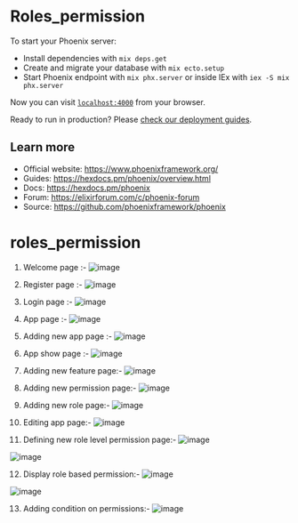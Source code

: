 # Roles_permission

To start your Phoenix server:

  * Install dependencies with `mix deps.get`
  * Create and migrate your database with `mix ecto.setup`
  * Start Phoenix endpoint with `mix phx.server` or inside IEx with `iex -S mix phx.server`

Now you can visit [`localhost:4000`](http://localhost:4000) from your browser.

Ready to run in production? Please [check our deployment guides](https://hexdocs.pm/phoenix/deployment.html).

## Learn more

  * Official website: https://www.phoenixframework.org/
  * Guides: https://hexdocs.pm/phoenix/overview.html
  * Docs: https://hexdocs.pm/phoenix
  * Forum: https://elixirforum.com/c/phoenix-forum
  * Source: https://github.com/phoenixframework/phoenix

# roles_permission

1) Welcome page :- 
![image](https://user-images.githubusercontent.com/101192670/161896987-30a8f337-8ed0-40d6-9aa1-f05cb0df45d8.png)

2) Register page :- 
 ![image](https://user-images.githubusercontent.com/101192670/161897222-b18127f7-c0c4-4998-a38d-5b0086230734.png)

3) Login page :- 
![image](https://user-images.githubusercontent.com/101192670/161897335-83474081-d69b-40f1-84a0-34594e9d396d.png)

4) App page :- 
![image](https://user-images.githubusercontent.com/101192670/161898477-a809e771-f4e3-4a42-887b-4a8505c92811.png)

5) Adding new app page :- 
![image](https://user-images.githubusercontent.com/101192670/161898614-b5c65262-e596-438d-ac70-ad39b615e8cc.png)

6) App show page :- 
![image](https://user-images.githubusercontent.com/101192670/161898766-3dd7b5ad-ccdb-4791-8ab2-90091d914f84.png)

7) Adding new feature page:-
![image](https://user-images.githubusercontent.com/101192670/161898945-059251a0-de53-4cf1-9945-e674113a51d2.png)

8) Adding new permission page:-
![image](https://user-images.githubusercontent.com/101192670/161899093-3847cb13-11f6-4164-b29e-0d3b3cf45f97.png)

9) Adding new role page:-
![image](https://user-images.githubusercontent.com/101192670/161899186-343833d1-9ab3-4c31-84dc-797a3912f380.png)

10) Editing app page:-
![image](https://user-images.githubusercontent.com/101192670/161899282-bedc2a95-8bd2-46a6-846f-b5db0a61e91b.png)

11) Defining new role level permission page:-
![image](https://user-images.githubusercontent.com/101192670/161899454-d40bc744-2c2c-4d6f-b412-ce6321c8c9e4.png)

![image](https://user-images.githubusercontent.com/101192670/161899506-016ff19d-3b6a-41e7-ac25-b8754b49ae56.png)

12) Display role based permission:-
![image](https://user-images.githubusercontent.com/101192670/161899643-233d94f7-c51c-424d-a903-eba967f5de43.png)

![image](https://user-images.githubusercontent.com/101192670/161899746-e23806f7-ea46-4691-9315-70563d252c48.png)

13) Adding condition on permissions:-
![image](https://user-images.githubusercontent.com/101192670/161900064-2cdc5597-9d7c-4740-bc31-9cf934f6eb6c.png)


